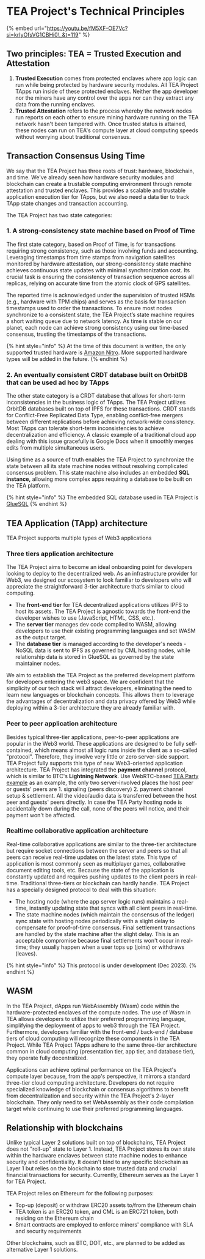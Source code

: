 # TEA Project's Technical Principles

{% embed url="https://youtu.be/fM5XF-OE7Vc?si=krIyOfsVG1CBHi0\_&t=119" %}

## Two principles: TEA = Trusted Execution and Attestation

1. **Trusted Execution** comes from protected enclaves where app logic can run while being protected by hardware security modules. All TEA Project TApps run inside of these protected enclaves. Neither the app developer nor the miners have any control over the apps nor can they extract any data from the running enclaves.
1. **Trusted Attestation** refers to the process whereby the network nodes run reports on each other to ensure mining hardware running on the TEA network hasn't been tampered with. Once trusted status is attained, these nodes can run on TEA's compute layer at cloud computing speeds without worrying about traditional consensus.

## Transaction Consensus Using Time

We say that the TEA Project has three roots of trust: hardware, blockchain, and time. We've already seen how hardware security modules and blockchain can create a trustable computing environment through remote attestation and trusted enclaves. This provides a scalable and trustable application execution tier for TApps, but we also need a data tier to track TApp state changes and transaction accounting.

The TEA Project has two state categories:

### 1. A strong-consistency state machine based on Proof of Time

The first state category, based on Proof of Time, is for transactions requiring strong consistency, such as those involving funds and accounting. Leveraging timestamps from time stamps from navigation satellites monitored by hardware attestation, our strong-consistency state machine achieves continuous state updates with minimal synchronization cost. Its crucial  task is ensuring the consistency of transaction sequence across all replicas, relying on accurate time from the atomic clock of GPS satellites.

The reported time is acknowledged under the supervision of trusted HSMs (e.g., hardware with TPM chips) and serves as the basis for transaction timestamps used to order the transactions. To ensure most nodes synchronize to a consistent state, the TEA Project’s state machine requires a short waiting queue due to network latency. As time is stable on our planet, each node can achieve strong consistency using our time-based consensus, trusting the timestamps of the transactions.

{% hint style="info" %}
At the time of this document is written, the only supported trusted hardware is [Amazon Nitro](https://aws.amazon.com/ec2/nitro/). More supported hardware types will be added in the future. 
{% endhint %}

### 2. An eventually consistent CRDT database built on OrbitDB that can be used ad hoc by TApps

The other state category is a CRDT database that allows for short-term inconsistencies in the business logic of TApps. The TEA Project utilizes OrbitDB databases built on top of IPFS for these transactions. CRDT stands for Conflict-Free Replicated Data Type, enabling conflict-free mergers between different replications before achieving network-wide consistency. Most TApps can tolerate short-term inconsistencies to achieve decentralization and efficiency. A classic example of a traditional cloud app dealing with this issue gracefully is Google Docs when it smoothly merges edits from multiple simultaneous users.

Using time as a source of truth enables the TEA Project to synchronize the state between all its state machine nodes without resolving complicated consensus problem. This state machine also includes an embedded **SQL instance,** allowing more complex apps requiring a database to be built on the TEA platform.

{% hint style="info" %}
The embedded SQL database used in TEA Project is [GlueSQL](https://github.com/gluesql/gluesql)
{% endhint %}

## TEA Application (TApp) architecture

TEA Project supports multiple types of Web3 applications

### Three tiers application architecture

The TEA Project aims to become an ideal onboarding point for developers looking to deploy to the decentralized web. As an infrastructure provider for Web3, we designed our ecosystem to look familiar to developers who will appreciate the straightforward 3-tier architecture that’s similar to cloud computing.

* The **front-end tier** for TEA decentralized applications utilizes IPFS to host its assets. The TEA Project is agnostic towards the front-end the developer wishes to use (JavaScript, HTML, CSS, etc.).
* The **server tier** manages dev code compiled to WASM, allowing developers to use their existing programming languages and set WASM as the output target.
* The **database tier** is managed according to the developer's needs - NoSQL data is sent to IPFS as governed by CML hosting nodes, while relationship data is stored in GlueSQL as governed by the state maintainer nodes.

We aim to establish the TEA Project as the preferred development platform for developers entering the web3 space. We are confident that the simplicity of our tech stack will attract developers, eliminating the need to learn new languages or blockchain concepts. This allows them to leverage the advantages of decentralization and data privacy offered by Web3 while deploying within a 3-tier architecture they are already familiar with.

### Peer to peer application architecture

Besides typical three-tier applications, peer-to-peer applications are popular in the Web3 world. These applications are designed to be fully self-contained, which means almost all logic runs inside the client as a so-called "protocol". Therefore, they involve very little or zero server-side support. TEA Project fully supports this type of new Web3-oriented application architecture. TEA Project has integrated the **payment channel** protocol, which is similar to BTC's **Lightning Network**. Use WebRTC-based  [TEA Party example](../_5_tapps/TApp-TEA-Party.md) as an example, the only two server-involved places the host peer or guests' peers are 1. signaling (peers discovery) 2. payment channel setup & settlement. All the video/audio data is transferred between the host peer and guests' peers directly. In case the TEA Party hosting node is accidentally down during the call, none of the peers will notice, and their payment won't be affected.

### Realtime collaborative application architecture

Real-time collaborative applications are similar to the three-tier architecture but require socket connections between the server and peers so that all peers can receive real-time updates on the latest state. This type of application is most commonly seen as multiplayer games, collaborative document editing tools, etc. Because the state of the application is constantly updated and requires pushing updates to the client peers in real-time. Traditional three-tiers or blockchain can hardly handle. TEA Project has a specially designed protocol to deal with this situation:

* The hosting node (where the app server logic runs) maintains a real-time, instantly updating state that syncs with all client peers in real-time.
* The state machine nodes (which maintain the consensus of the ledger) sync state with hosting nodes periodically with a slight delay to compensate for proof-of-time consensus. Final settlement transactions are handled by the state machine after the slight delay. This is an acceptable compromise because final settlements won't occur in real-time; they usually happen when a user tops up (joins) or withdraws (leaves).

{% hint style="info" %}
This protocol is under development (Dec 2023). 
{% endhint %}

## WASM

In the TEA Project, dApps run WebAssembly (Wasm) code within the hardware-protected enclaves of the compute nodes. The use of Wasm in TEA allows developers to utilize their preferred programming language, simplifying the deployment of apps to web3 through the TEA Project. Furthermore, developers familiar with the front-end / back-end / database tiers of cloud computing will recognize these components in the TEA Project. While TEA Project TApps adhere to the same three-tier architecture common in cloud computing (presentation tier, app tier, and database tier), they operate fully decentralized.

Applications can achieve optimal performance on the TEA Project's compute layer because, from the app's perspective, it mirrors a standard three-tier cloud computing architecture. Developers do not require specialized knowledge of blockchain or consensus algorithms to benefit from decentralization and security within the TEA Project's 2-layer blockchain. They only need to set WebAssembly as their code compilation target while continuing to use their preferred programming languages.

## Relationship with blockchains

Unlike typical Layer 2 solutions built on top of blockchains, TEA Project does not "roll-up" state to Layer 1. Instead, TEA Project stores its own state within the hardware enclaves between state machine nodes to enhance security and confidentiality. It doesn't bind to any specific blockchain as Layer 1 but relies on the blockchain to store trusted data and crucial financial transactions for security. Currently, Ethereum serves as the Layer 1 for TEA Project.

TEA Project relies on Ethereum for the following purposes:

* Top-up (deposit) or withdraw ERC20 assets to/from the Ethereum chain
* TEA token is an ERC20 token, and CML is an ERC721 token, both residing on the Ethereum chain
* Smart contracts are employed to enforce miners' compliance with SLA and security requirements

Other blockchains, such as BTC, DOT, etc., are planned to be added as alternative Layer 1 solutions.
